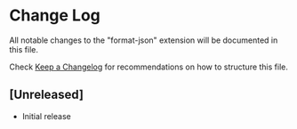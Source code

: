 # Change Log

All notable changes to the "format-json" extension will be documented in this file.

Check [Keep a Changelog](http://keepachangelog.com/) for recommendations on how to structure this file.

## [Unreleased]

- Initial release